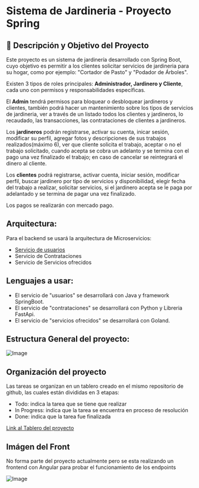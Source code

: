 # Sistema de Jardineria - Proyecto Spring

## 📄 Descripción y Objetivo del Proyecto

Este proyecto es un sistema de jardinería desarrollado con Spring Boot, cuyo objetivo es permitir a los clientes solicitar
servicios de jardineria para su hogar, como por ejemplo: "Cortador de Pasto" y "Podador de Árboles".

Existen 3 tipos de roles principales: **Administrador, Jardinero y Cliente**, cada uno con permisos y responsabilidades específicas.

El **Admin** tendrá permisos para bloquear o desbloquear jardineros y clientes, también podrá hacer un mantenimiento sobre los tipos de servicios de jardineria,
ver a través de un listado todos los clientes y jardineros, lo recaudado, las transacciones, las contrataciones de clientes a jardineros.

Los **jardineros** podrán registrarse, activar su cuenta, inicar sesión, modificar su perfil, agregar fotos y descripciones de sus trabajos realizados(máximo 6),
ver que cliente solicita el trabajo, aceptar o no el trabajo solicitado, cuando acepta se cobra un adelanto y se termina con el pago una vez finalizado el trabajo;
en caso de cancelar se reintegrará el dinero al cliente.

Los **clientes** podrá registrarse, activar cuenta, iniciar sesión, modificar perfil, buscar jardinero por tipo de servicios y disponibilidad, elegir fecha del trabajo a realizar,
solicitar servicios, si el jardinero acepta se le paga por adelantado y se termina de pagar una vez finalizado.

Los pagos se realizarán con mercado pago.

## Arquitectura:
Para el backend se usará la arquitectura de Microservicios:
- [Servicio de usuarios ](https://github.com/ctnfimac/spring_cicd)
- Servicio de Contrataciones
- Servicio de Servicios ofrecidos

## Lenguajes a usar:
- El servicio de "usuarios" se desarrollará con Java y framework SpringBoot.
- El servicio de "contrataciones" se desarrollará con Python y Libreria FastApi.
- El servicio de "servicios ofrecidos" se desarrollará con Goland.

## Estructura General del proyecto:
![Image](https://github.com/user-attachments/assets/787150ca-70cb-42ad-bd44-431031612a37)


## Organización del proyecto
Las tareas se organizan en un tablero creado en el mismo repositorio de github, las cuales están divididas
en 3 etapas: 
- Todo: indica la tarea que se tiene que realizar
- In Progress: indica que la tarea se encuentra en proceso de resolución
- Done: indica que la tarea fue finalizada

[Link al Tablero del proyecto](https://github.com/users/ctnfimac/projects/1)

## Imágen del Front
No forma parte del proyecto actualmente pero se esta realizando un frontend con Angular para probar el funcionamiento
de los endpoints

![Image](https://github.com/user-attachments/assets/03ba125b-d5e5-4d85-921c-1bf93685a3cb)